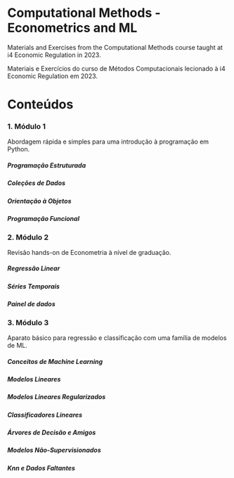 # Computational Methods - Econometrics and ML
Materials and Exercises from the Computational Methods course taught at i4 Economic Regulation in 2023.

Materiais e Exercícios do curso de Métodos Computacionais lecionado à i4 Economic Regulation em 2023.

# Conteúdos
### 1. Módulo 1
Abordagem rápida e simples para uma introdução à programação em Python.
##### Programação Estruturada
##### Coleções de Dados
##### Orientação à Objetos
##### Programação Funcional

### 2. Módulo 2
Revisão hands-on de Econometria à nível de graduação.
##### Regressão Linear
##### Séries Temporais
##### Painel de dados

### 3. Módulo 3
Aparato básico para regressão e classificação com uma família de modelos de ML.
##### Conceitos de Machine Learning
##### Modelos Lineares
##### Modelos Lineares Regularizados
##### Classificadores Lineares
##### Árvores de Decisão e Amigos
##### Modelos Não-Supervisionados
##### Knn e Dados Faltantes